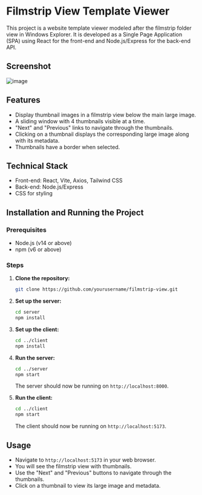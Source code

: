 # Filmstrip View Template Viewer

This project is a website template viewer modeled after the filmstrip folder view in Windows Explorer. It is developed as a Single Page Application (SPA) using React for the front-end and Node.js/Express for the back-end API.

## Screenshot
![image](https://github.com/AKASH-PRASAD7/filmstrip-view/assets/110546856/541e4ed2-5b3b-4796-9561-5302cffd2d0c)

## Features

- Display thumbnail images in a filmstrip view below the main large image.
- A sliding window with 4 thumbnails visible at a time.
- "Next" and "Previous" links to navigate through the thumbnails.
- Clicking on a thumbnail displays the corresponding large image along with its metadata.
- Thumbnails have a border when selected.

## Technical Stack

- Front-end: React, Vite, Axios, Tailwind CSS
- Back-end: Node.js/Express
- CSS for styling

## Installation and Running the Project

### Prerequisites

- Node.js (v14 or above)
- npm (v6 or above)

### Steps

1. **Clone the repository:**

   ```bash
   git clone https://github.com/yourusername/filmstrip-view.git
   ```

2. **Set up the server:**

   ```bash
   cd server
   npm install
   ```

3. **Set up the client:**

   ```bash
   cd ../client
   npm install
   ```

4. **Run the server:**

   ```bash
   cd ../server
   npm start
   ```

   The server should now be running on `http://localhost:8000`.

5. **Run the client:**

   ```bash
   cd ../client
   npm start
   ```

   The client should now be running on `http://localhost:5173`.

## Usage

- Navigate to `http://localhost:5173` in your web browser.
- You will see the filmstrip view with thumbnails.
- Use the "Next" and "Previous" buttons to navigate through the thumbnails.
- Click on a thumbnail to view its large image and metadata.

